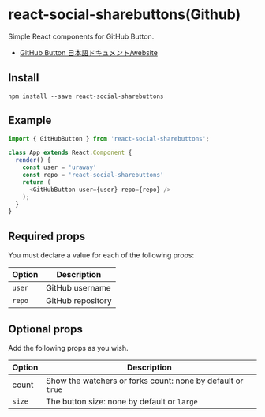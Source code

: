 # react-social-sharebuttons(Github)
Simple React components for GitHub Button.

- [GitHub Button 日本語ドキュメント/website]()

## Install
```
npm install --save react-social-sharebuttons
```

## Example
```javascript
import { GitHubButton } from 'react-social-sharebuttons';

class App extends React.Component {
  render() {
    const user = 'uraway'
    const repo = 'react-social-sharebuttons'
    return (
      <GitHubButton user={user} repo={repo} />
    );
  }
}
```

## Required props
You must declare a value for each of the following props:

Option|Description
------|-----
`user`| GitHub username
`repo`| GitHub repository

## Optional props

Add the following props as you wish.

Option|Description
---|---
count|Show the watchers or forks count: none by default or `true`
`size`|The button size: none by default or `large`

